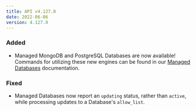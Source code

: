 ```yaml
---
title: API v4.127.0
date: 2022-06-06
version: 4.127.0
---
```


### Added

- Managed MongoDB and PostgreSQL Databases are now available! Commands for utilizing these new engines can be found in our [Managed Databases](https://www.linode.com/docs/api/databases/) documentation.

### Fixed

- Managed Databases now report an `updating` status, rather than `active`, while processing updates to a Database's `allow_list`.